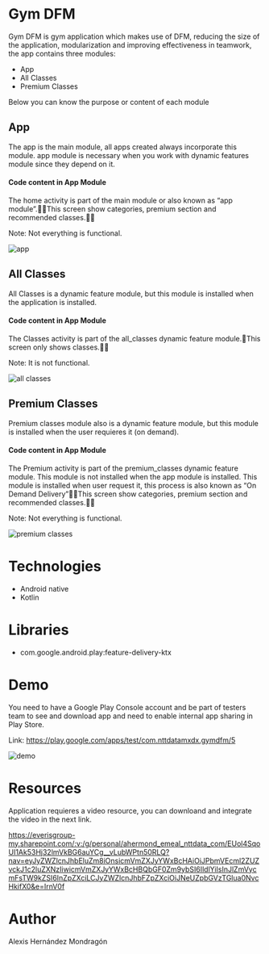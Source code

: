 
# Gym DFM

Gym DFM is gym application which makes use of DFM, reducing the size of the application, modularization and improving effectiveness in teamwork, the app contains three modules:

- App
- All Classes
- Premium Classes

Below you can know the purpose or content of each module

## App

The app is the main module, all apps created always incorporate this module. app module is necessary when you work with dynamic features module since they depend on it.

#### Code content in App Module

The home activity is part of the main module or also known as “app module”.This screen show categories, premium section and recommended classes.

Note: Not everything is functional.

![app](https://everisgroup-my.sharepoint.com/personal/ahermond_emeal_nttdata_com/_layouts/15/onedrive.aspx?login_hint=ahermond%40emeal%2Enttdata%2Ecom&id=%2Fpersonal%2Fahermond%5Femeal%5Fnttdata%5Fcom%2FDocuments%2Fgym%5Fdfm%2Fapp%2Epng&parent=%2Fpersonal%2Fahermond%5Femeal%5Fnttdata%5Fcom%2FDocuments%2Fgym%5Fdfm)

## All Classes

All Classes is a dynamic feature module, but this module is installed when the application is installed.

#### Code content in App Module

The Classes activity is part of the all_classes dynamic feature module.This screen only shows classes.

Note: It is not functional.

![all classes](https://everisgroup-my.sharepoint.com/personal/ahermond_emeal_nttdata_com/_layouts/15/onedrive.aspx?id=%2Fpersonal%2Fahermond%5Femeal%5Fnttdata%5Fcom%2FDocuments%2Fgym%5Fdfm%2Fall%5Fclasses%2Epng&parent=%2Fpersonal%2Fahermond%5Femeal%5Fnttdata%5Fcom%2FDocuments%2Fgym%5Fdfm)

## Premium Classes

Premium classes module also is a dynamic feature module, but this module is installed when the user requieres it (on demand).

#### Code content in App Module

The Premium activity is part of the premium_classes dynamic feature module. This module is not installed when the app module is installed. This module is installed when user request it, this process is also known as “On Demand Delivery”This screen show categories, premium section and recommended classes.

Note: Not everything is functional.


![premium classes](https://everisgroup-my.sharepoint.com/personal/ahermond_emeal_nttdata_com/_layouts/15/onedrive.aspx?id=%2Fpersonal%2Fahermond%5Femeal%5Fnttdata%5Fcom%2FDocuments%2Fgym%5Fdfm%2Fpremium%5Fclasses%2Epng&parent=%2Fpersonal%2Fahermond%5Femeal%5Fnttdata%5Fcom%2FDocuments%2Fgym%5Fdfm)

# Technologies

- Android native
- Kotlin

# Libraries

- com.google.android.play:feature-delivery-ktx

# Demo

You need to have a Google Play Console account and be part of testers team to see and download app and need to enable internal app sharing in Play Store.

Link: https://play.google.com/apps/test/com.nttdatamxdx.gymdfm/5

![demo](https://everisgroup-my.sharepoint.com/personal/ahermond_emeal_nttdata_com/_layouts/15/onedrive.aspx?id=%2Fpersonal%2Fahermond%5Femeal%5Fnttdata%5Fcom%2FDocuments%2Fgym%5Fdfm%2Fpremium%5Fclasses%2Epng&parent=%2Fpersonal%2Fahermond%5Femeal%5Fnttdata%5Fcom%2FDocuments%2Fgym%5Fdfm)

# Resources

Application requieres a video resource, you can downloand and integrate the video in the next link.

https://everisgroup-my.sharepoint.com/:v:/g/personal/ahermond_emeal_nttdata_com/EUol4SqoUI1Ak53Hj32lmVkBG6auYCg__vLubWPtn50RLQ?nav=eyJyZWZlcnJhbEluZm8iOnsicmVmZXJyYWxBcHAiOiJPbmVEcml2ZUZvckJ1c2luZXNzIiwicmVmZXJyYWxBcHBQbGF0Zm9ybSI6IldlYiIsInJlZmVycmFsTW9kZSI6InZpZXciLCJyZWZlcnJhbFZpZXciOiJNeUZpbGVzTGlua0NvcHkifX0&e=IrnV0f

# Author

Alexis Hernández Mondragón



